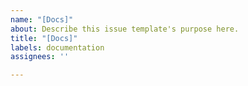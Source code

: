 ```yaml
---
name: "[Docs]"
about: Describe this issue template's purpose here.
title: "[Docs]"
labels: documentation
assignees: ''

---
```



